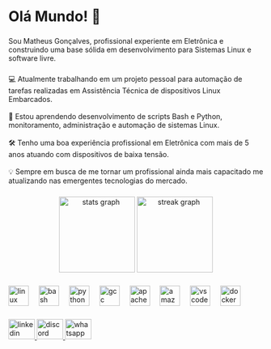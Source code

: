 <h1 align="left">Olá Mundo! 👋</h1>

###

<p align="left">Sou Matheus Gonçalves, profissional experiente em Eletrônica e construindo uma base sólida em desenvolvimento para Sistemas Linux e software livre.</p>

###

<p align="left">💻 Atualmente trabalhando em um projeto pessoal para automação de tarefas realizadas em Assistência Técnica de dispositivos Linux Embarcados.<br><br>📝 Estou aprendendo desenvolvimento de scripts Bash e Python, monitoramento, administração e automação de sistemas Linux.<br><br>🛠️ Tenho uma boa experiência profissional em Eletrônica com mais de 5 anos atuando com dispositivos de baixa tensão.<br><br>💡 Sempre em busca de me tornar um profissional ainda mais capacitado me atualizando nas emergentes tecnologias do mercado.</p>

###

<div align="center">
  <img src="https://github-readme-stats.vercel.app/api?username=mthfgon&hide_title=false&hide_rank=false&show_icons=true&include_all_commits=true&count_private=true&disable_animations=false&theme=dracula&locale=en&hide_border=false&order=1" height="150" alt="stats graph"  />
  <img src="https://streak-stats.demolab.com?user=mthfgon&locale=en&mode=daily&theme=dracula&hide_border=false&border_radius=5&order=3" height="150" alt="streak graph"  />
</div>

###

<div align="left">
  <img src="https://skillicons.dev/icons?i=linux" height="40" alt="linux logo"  />
  <img width="12" />
  <img src="https://skillicons.dev/icons?i=bash" height="40" alt="bash logo"  />
  <img width="12" />
  <img src="https://skillicons.dev/icons?i=py" height="40" alt="python logo"  />
  <img width="12" />
  <img src="https://cdn.jsdelivr.net/gh/devicons/devicon/icons/gcc/gcc-original.svg" height="40" alt="gcc logo"  />
  <img width="12" />
  <img src="https://cdn.jsdelivr.net/gh/devicons/devicon/icons/apache/apache-original.svg" height="40" alt="apache logo"  />
  <img width="12" />
  <img src="https://skillicons.dev/icons?i=aws" height="40" alt="amazonwebservices logo"  />
  <img width="12" />
  <img src="https://skillicons.dev/icons?i=vscode" height="40" alt="vscode logo"  />
  <img width="12" />
  <img src="https://skillicons.dev/icons?i=docker" height="40" alt="docker logo"  />
</div>

###

<div align="left">
  <a href="https://www.linkedin.com/in/mth-fg/" target="_blank">
    <img src="https://raw.githubusercontent.com/maurodesouza/profile-readme-generator/master/src/assets/icons/social/linkedin/default.svg" width="52" height="40" alt="linkedin logo"  />
  </a>
  <a href="https://discord.com/channels/ggonx" target="_blank">
    <img src="https://raw.githubusercontent.com/maurodesouza/profile-readme-generator/master/src/assets/icons/social/discord/default.svg" width="52" height="40" alt="discord logo"  />
  </a>
  <a href="https://w.app/oG68uS" target="_blank">
    <img src="https://raw.githubusercontent.com/maurodesouza/profile-readme-generator/master/src/assets/icons/social/whatsapp/default.svg" width="52" height="40" alt="whatsapp logo"  />
  </a>
</div>

###
